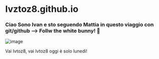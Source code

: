 # Ivztoz8.github.io

### Ciao Sono Ivan e sto seguendo Mattia in questo viaggio con git/github --> Follw the white bunny! 🐰

![image]('./bender.gif')

Vai Ivtoz8, vai Ivtoz8 oggi è solo lunedì! 